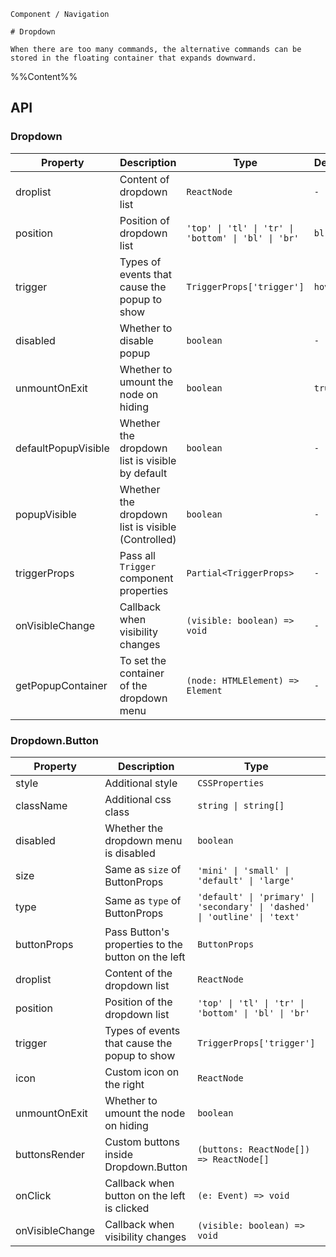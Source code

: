 `````
Component / Navigation

# Dropdown

When there are too many commands, the alternative commands can be stored in the floating container that expands downward.
`````

%%Content%%

## API

### Dropdown

|Property|Description|Type|DefaultValue|Version|
|---|---|---|---|---|
|droplist|Content of dropdown list|`ReactNode`|`-`|-|
|position|Position of dropdown list|`'top' \| 'tl' \| 'tr' \| 'bottom' \| 'bl' \| 'br'`|`bl`|-|
|trigger|Types of events that cause the popup to show|`TriggerProps['trigger']`|`hover`|-|
|disabled|Whether to disable popup|`boolean`|`-`|2.16.0|
|unmountOnExit|Whether to umount the node on hiding|`boolean`|`true`|-|
|defaultPopupVisible|Whether the dropdown list is visible by default|`boolean`|`-`|-|
|popupVisible|Whether the dropdown list is visible (Controlled)|`boolean`|`-`|-|
|triggerProps|Pass all `Trigger` component properties|`Partial<TriggerProps>`|`-`|-|
|onVisibleChange|Callback when visibility changes|`(visible: boolean) => void`|`-`|-|
|getPopupContainer|To set the container of the dropdown menu|`(node: HTMLElement) => Element`|`-`|-|

### Dropdown.Button

|Property|Description|Type|DefaultValue|Version|
|---|---|---|---|---|
|style|Additional style|`CSSProperties`|`-`|-|
|className|Additional css class|`string \| string[]`|`-`|-|
|disabled|Whether the dropdown menu is disabled|`boolean`|`-`|2.6.0|
|size|Same as `size` of ButtonProps|`'mini' \| 'small' \| 'default' \| 'large'`|`-`|-|
|type|Same as `type` of ButtonProps|`'default' \| 'primary' \| 'secondary' \| 'dashed' \| 'outline' \| 'text'`|`default`|-|
|buttonProps|Pass Button's properties to the button on the left|`ButtonProps`|`-`|-|
|droplist|Content of the dropdown list|`ReactNode`|`-`|-|
|position|Position of the dropdown list|`'top' \| 'tl' \| 'tr' \| 'bottom' \| 'bl' \| 'br'`|`br`|-|
|trigger|Types of events that cause the popup to show|`TriggerProps['trigger']`|`hover`|-|
|icon|Custom icon on the right|`ReactNode`|`<IconMore />`|-|
|unmountOnExit|Whether to umount the node on hiding|`boolean`|`true`|-|
|buttonsRender|Custom buttons inside Dropdown.Button|`(buttons: ReactNode[]) => ReactNode[]`|`-`|-|
|onClick|Callback when button on the left is clicked|`(e: Event) => void`|`-`|-|
|onVisibleChange|Callback when visibility changes|`(visible: boolean) => void`|`-`|-|

